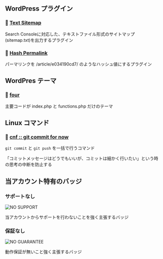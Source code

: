 ## WordPress プラグイン

### :memo: [Text Sitemap](https://github.com/addshlab/text-sitemap)

Search Consoleに対応した、テキストファイル形式のサイトマップ(sitemap.txt)を出力するプラグイン

### :memo: [Hash Permalink](https://github.com/addshlab/hash-permalink)

パーマリンクを /article/e034190cd7/ のようなハッシュ値にするプラグイン

## WordPres テーマ

### :memo: [four](https://github.com/addshlab/four)

主要コードが index.php と functions.php だけのテーマ

## Linux コマンド

### :memo: [cnf :: git commit for now](https://github.com/addshlab/commit-for-now)

`git commit` と `git push` を一括で行うコマンド

「コミットメッセージはどうでもいいが、コミットは細かく行いたい」という時の思考の中断を防止する

## 当アカウント特有のバッジ

### サポートなし

![NO SUPPORT](https://add.sh/images/no-support.png)

当アカウントからサポートを行わないことを強く主張するバッジ

### 保証なし

![NO GUARANTEE](https://add.sh/images/no-guarantee.png)

動作保証が無いこと強く主張するバッジ
